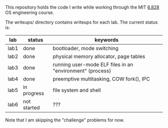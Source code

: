 This repository holds the code I write while working through the MIT
[6.828](https://pdos.csail.mit.edu/6.828/2016/) OS engineering course.

The writeups/ directory contains writeups for each lab. The current status is:

| lab  | status      | keywords                                                   |
|------|-------------|------------------------------------------------------------|
| lab1 | done        | bootloader, mode switching                                 |
| lab2 | done        | physical memory allocator, page tables                     |
| lab3 | done        | running user-mode ELF files in an "environment" (process)  |
| lab4 | done        | preemptive multitasking, COW fork(), IPC                   |
| lab5 | in progress | file system and shell                                      |
| lab6 | not started | ???                                                        |

Note that I am skipping the "challenge" problems for now.
